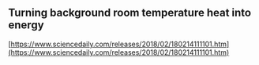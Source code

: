 ## Turning background room temperature heat into energy
  
  [https://www.sciencedaily.com/releases/2018/02/180214111101.htm](https://www.sciencedaily.com/releases/2018/02/180214111101.htm)